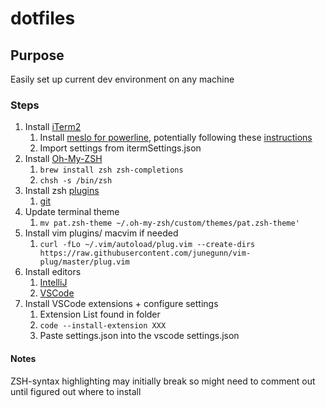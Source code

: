 # dotfiles

## Purpose

Easily set up current dev environment on any machine

### Steps

1. Install [iTerm2](https://www.iterm2.com/)
    1. Install [meslo for powerline](https://github.com/powerline/fonts/blob/master/Meslo%20Dotted/Meslo%20LG%20L%20DZ%20Regular%20for%20Powerline.ttf), potentially following these [instructions](https://gist.github.com/andyyou/a14a09f5ab0ca286b4b5)
    2. Import settings from itermSettings.json
2. Install [Oh-My-ZSH](https://github.com/robbyrussell/oh-my-zsh/wiki/Installing-ZSH)
    1. `brew install zsh zsh-completions`
    2. `chsh -s /bin/zsh`
3. Install zsh [plugins](https://github.com/robbyrussell/oh-my-zsh/wiki/Plugins)
    1. [git]()
4. Update terminal theme
    1. `mv pat.zsh-theme ~/.oh-my-zsh/custom/themes/pat.zsh-theme'`
5. Install vim plugins/ macvim if needed
    1. `curl -fLo ~/.vim/autoload/plug.vim --create-dirs https://raw.githubusercontent.com/junegunn/vim-plug/master/plug.vim`
6. Install editors
    1. [IntelliJ](https://www.jetbrains.com/idea/)
    2. [VSCode](https://code.visualstudio.com/)
7. Install VSCode extensions + configure settings
    1. Extension List found in folder
    2. `code --install-extension XXX`
    3. Paste settings.json into the vscode settings.json

#### Notes

ZSH-syntax highlighting may initially break so might need to comment out until figured out where to install
